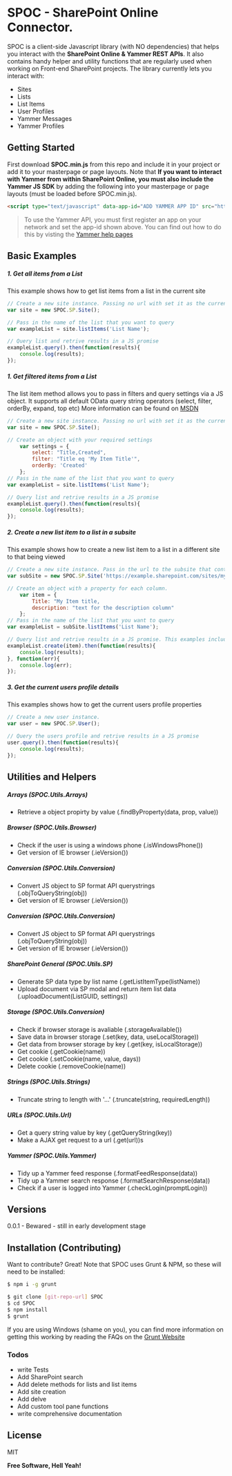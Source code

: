 # SPOC - SharePoint Online Connector.

SPOC is a client-side Javascript library (with NO dependencies) that helps you interact with the **SharePoint Online & Yammer REST APIs**. It also contains handy helper and utility functions that are regularly used when working on Front-end SharePoint projects. The library currently lets you interact with:  

  - Sites
  - Lists
  - List Items
  - User Profiles
  - Yammer Messages
  - Yammer Profiles 
  
## Getting Started
First download  **SPOC.min.js** from this repo and include it in your project or add it to your masterpage or page layouts. Note that **If you want to interact with Yammer from within SharePoint Online, you must also include the Yammer JS SDK** by adding the following into your masterpage or page layouts (must be loaded before SPOC.min.js).

```html 
<script type="text/javascript" data-app-id="ADD YAMMER APP ID" src="https://c64.assets-yammer.com/assets/platform_js_sdk.js"></script>
```
> To use the Yammer API, you must first register an app on your network and set the app-id shown above. You can find out how to do this by visting the [Yammer help pages](https://developer.yammer.com/docs/app-registration)

## Basic Examples
##### 1. Get all items from a List
This example shows how to get list items from a list in the current site
```javascript
// Create a new site instance. Passing no url with set it as the current site
var site = new SPOC.SP.Site();

// Pass in the name of the list that you want to query 
var exampleList = site.listItems('List Name');

// Query list and retrive results in a JS promise
exampleList.query().then(function(results){
    console.log(results);
});

```
##### 1. Get filtered items from a List
The list item method allows you to pass in filters and query settings via a JS object. It supports all default OData query string operators (select, filter, orderBy, expand, top etc) More information can be found on [MSDN](https://msdn.microsoft.com/en-us/library/office/fp142385.aspx#sectionSection0)    
```javascript
// Create a new site instance. Passing no url with set it as the current site
var site = new SPOC.SP.Site();

// Create an object with your required settings
    var settings = {
        select: "Title,Created",
        filter: "Title eq 'My Item Title'",
        orderBy: 'Created'
    };
// Pass in the name of the list that you want to query 
var exampleList = site.listItems('List Name');

// Query list and retrive results in a JS promise
exampleList.query().then(function(results){
    console.log(results);
});

```
##### 2. Create a new list item to a list in a subsite
This example shows how to create a new list item to a list in a different site to that being viewed
```javascript
// Create a new site instance. Pass in the url to the subsite that contains the list
var subSite = new SPOC.SP.Site('https://example.sharepoint.com/sites/mysite/mysubsite');

// Create an object with a property for each column.
    var item = {
        Title: "My Item title,
        description: "text for the description column"
    };
// Pass in the name of the list that you want to query 
var exampleList = subSite.listItems('List Name');

// Query list and retrive results in a JS promise. This examples includes handling errors via a error callback
exampleList.create(item).then(function(results){
    console.log(results);
}, function(err){
    console.log(err);
});

```

##### 3. Get the current users profile details
This examples shows how to get the current users profile properties
```javascript
// Create a new user instance.
var user = new SPOC.SP.User();

// Query the users profile and retrive results in a JS promise
user.query().then(function(results){
    console.log(results);
});

```

## Utilities and Helpers

##### Arrays (SPOC.Utils.Arrays)
 - Retrieve a object propirty by value (.findByProperty(data, prop, value))
##### Browser (SPOC.Utils.Browser)
 - Check if the user is using a windows phone (.isWindowsPhone())
 - Get version of IE browser (.ieVersion())
 ##### Conversion (SPOC.Utils.Conversion)
 - Convert JS object to SP format API querystrings (.objToQueryString(obj))
 - Get version of IE browser (.ieVersion())
 ##### Conversion (SPOC.Utils.Conversion)
 - Convert JS object to SP format API querystrings (.objToQueryString(obj))
 - Get version of IE browser (.ieVersion())
 ##### SharePoint General (SPOC.Utils.SP)
 - Generate SP data type by list name (.getListItemType(listName))
 - Upload document via SP modal and return item list data (.uploadDocument(ListGUID, settings))
 ##### Storage (SPOC.Utils.Conversion)
 - Check if browser storage is avaliable (.storageAvailable())
 - Save data in browser storage (.set(key, data, useLocalStorage))
 - Get data from browser storage by key (.get(key, isLocalStorage))
 - Get cookie (.getCookie(name))
 - Get cookie (.setCookie(name, value, days))
 - Delete cookie (.removeCookie(name))
##### Strings (SPOC.Utils.Strings)
 - Truncate string to length with '...' (.truncate(string, requiredLength))
##### URLs (SPOC.Utils.Url)
 - Get a query string value by key (.getQueryString(key))
 - Make a AJAX get request to a url (.get(url))s
##### Yammer (SPOC.Utils.Yammer)
 - Tidy up a Yammer feed response (.formatFeedResponse(data))
 - Tidy up a Yammer search response (.formatSearchResponse(data))
 - Check if a user is logged into Yammer (.checkLogin(promptLogin))
 
## Versions
0.0.1 - Bewared - still in early development stage

## Installation (Contributing)
Want to contribute? Great! Note that SPOC uses Grunt & NPM, so these will need to be installed:

```sh
$ npm i -g grunt
```

```sh
$ git clone [git-repo-url] SPOC
$ cd SPOC
$ npm install
$ grunt
```
If you are using Windows (shame on you), you can find more information on getting this working by reading the FAQs on the [Grunt Website](http://gruntjs.com/frequently-asked-questions)


### Todos

 - write Tests
 - Add SharePoint search
 - Add delete methods for lists and list items
 - Add site creation
 - Add delve
 - Add custom tool pane functions
 - write comprehensive documentation

License
----

MIT

**Free Software, Hell Yeah!**

